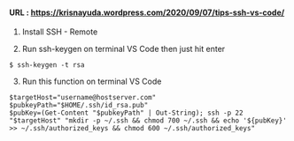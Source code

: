 #### URL : https://krisnayuda.wordpress.com/2020/09/07/tips-ssh-vs-code/

1. Install SSH - Remote

2. Run ssh-keygen on terminal VS Code then just hit enter
```
$ ssh-keygen -t rsa
```

3. Run this function on terminal VS Code
```
$targetHost="username@hostserver.com"
$pubkeyPath="$HOME/.ssh/id_rsa.pub"
$pubKey=(Get-Content "$pubkeyPath" | Out-String); ssh -p 22 "$targetHost" "mkdir -p ~/.ssh && chmod 700 ~/.ssh && echo '${pubKey}' >> ~/.ssh/authorized_keys && chmod 600 ~/.ssh/authorized_keys"
```
